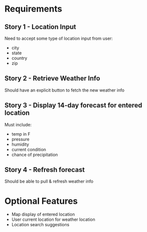 # Requirements

## Story 1 - Location Input

Need to accept some type of location input from user:
* city
* state
* country
* zip

## Story 2 - Retrieve Weather Info

Should have an explicit button to fetch the new weather info

## Story 3 - Display 14-day forecast for entered location

Must include:
* temp in F
* pressure
* humidity
* current condition
* chance of precipitation

## Story 4 - Refresh forecast

Should be able to pull & refresh weather info

# Optional Features

* Map display of entered location
* User current location for weather location
* Location search suggestions
